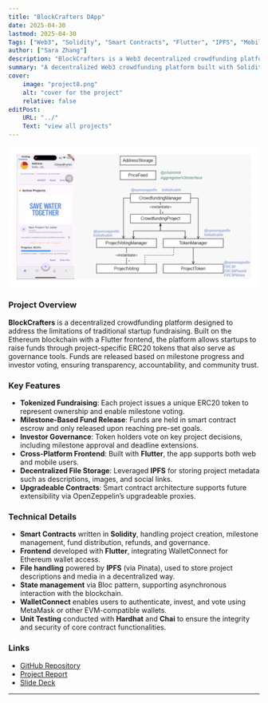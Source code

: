 ```yaml
---
title: "BlockCrafters DApp"  
date: 2025-04-30  
lastmod: 2025-04-30  
Tags: ["Web3", "Solidity", "Smart Contracts", "Flutter", "IPFS", "Mobile App Development", "Ethereum", "Decentralized App", "Unit Testing"]  
author: ["Sara Zhang"]  
description: "BlockCrafters is a Web3 decentralized crowdfunding platform that enables startups to raise capital securely and transparently by issuing project-specific tokens. Built with a Flutter frontend and a modular smart contract backend, the platform supports milestone-based fund release, token-holder voting, and future governance extensions."  
summary: "A decentralized Web3 crowdfunding platform built with Solidity and Flutter, featuring on-chain governance, milestone-based fund release, and ERC20 token issuance per project."  
cover:  
    image: "project8.png"  
    alt: "cover for the project"  
    relative: false  
editPost:  
    URL: "../"  
    Text: "view all projects"  
---
```


<div align="center">
    <img src="project8.png" alt="cover for the project" width="600"/>
</div>

### Project Overview  
**BlockCrafters** is a decentralized crowdfunding platform designed to address the limitations of traditional startup fundraising. Built on the Ethereum blockchain with a Flutter frontend, the platform allows startups to raise funds through project-specific ERC20 tokens that also serve as governance tools. Funds are released based on milestone progress and investor voting, ensuring transparency, accountability, and community trust.

### Key Features  
- **Tokenized Fundraising**: Each project issues a unique ERC20 token to represent ownership and enable milestone voting.  
- **Milestone-Based Fund Release**: Funds are held in smart contract escrow and only released upon reaching pre-set goals.  
- **Investor Governance**: Token holders vote on key project decisions, including milestone approval and deadline extensions.  
- **Cross-Platform Frontend**: Built with **Flutter**, the app supports both web and mobile users.  
- **Decentralized File Storage**: Leveraged **IPFS** for storing project metadata such as descriptions, images, and social links.  
- **Upgradeable Contracts**: Smart contract architecture supports future extensibility via OpenZeppelin’s upgradeable proxies.  

### Technical Details  
- **Smart Contracts** written in **Solidity**, handling project creation, milestone management, fund distribution, refunds, and governance.  
- **Frontend** developed with **Flutter**, integrating WalletConnect for Ethereum wallet access.  
- **File handling** powered by **IPFS** (via Pinata), used to store project descriptions and media in a decentralized way.  
- **State management** via Bloc pattern, supporting asynchronous interaction with the blockchain.  
- **WalletConnect** enables users to authenticate, invest, and vote using MetaMask or other EVM-compatible wallets.  
- **Unit Testing** conducted with **Hardhat** and **Chai** to ensure the integrity and security of core contract functionalities.  

### Links  
- [GitHub Repository](https://github.com/saraz9/blockcrafters-dapp)
- [Project Report](report.pdf)
- [Slide Deck](slides.pdf)
---